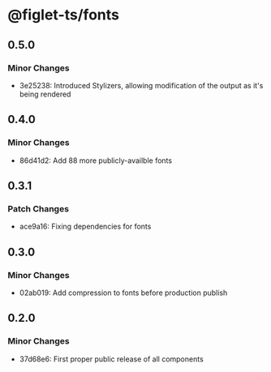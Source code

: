 # @figlet-ts/fonts

## 0.5.0

### Minor Changes

-   3e25238: Introduced Stylizers, allowing modification of the output as it's being rendered

## 0.4.0

### Minor Changes

-   86d41d2: Add 88 more publicly-availble fonts

## 0.3.1

### Patch Changes

-   ace9a16: Fixing dependencies for fonts

## 0.3.0

### Minor Changes

-   02ab019: Add compression to fonts before production publish

## 0.2.0

### Minor Changes

-   37d68e6: First proper public release of all components
